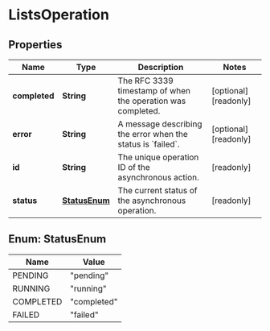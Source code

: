 

# ListsOperation


## Properties

| Name | Type | Description | Notes |
|------------ | ------------- | ------------- | -------------|
|**completed** | **String** | The RFC 3339 timestamp of when the operation was completed. |  [optional] [readonly] |
|**error** | **String** | A message describing the error when the status is &#x60;failed&#x60;. |  [optional] [readonly] |
|**id** | **String** | The unique operation ID of the asynchronous action. |  [readonly] |
|**status** | [**StatusEnum**](#StatusEnum) | The current status of the asynchronous operation. |  [readonly] |



## Enum: StatusEnum

| Name | Value |
|---- | -----|
| PENDING | &quot;pending&quot; |
| RUNNING | &quot;running&quot; |
| COMPLETED | &quot;completed&quot; |
| FAILED | &quot;failed&quot; |



